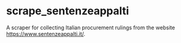 # scrape_sentenzeappalti
A scraper for collecting Italian procurement rulings from the website https://www.sentenzeappalti.it/.
